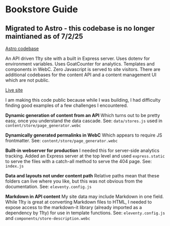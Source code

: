 # Bookstore Guide

## Migrated to Astro - this codebase is no longer maintianed as of 7/2/25

[Astro codebase](https://github.com/pvonpetrin/bsg-astro)

An API driven 11ty site with a built in Express server. Uses dotenv for environment variables. Uses GoatCounter for analytics. Templates and components in WebC. Zero Javascript is served to site visitors. There are additional codebases for the content API and a content management UI which are not public.

[Live site](https://bookstore.guide)

I am making this code public because while I was building, I had difficulty finding good examples of a few challenges I encountered.

**Dynamic generation of content from an API**
Which turns out to be pretty easy, once you understand the data cascade. See: `data/stores.js` used in `content/store/page_generator.webc`

**Dynamically generated permalinks in WebC**
Which appears to require JS frontmatter. See: `content/store/page_generator.webc`

**Built-in webserver for production**
I needed this for server-side analytics tracking. Added an Express server at the top level and used `express.static` to serve the files with a catch-all method to serve the 404 page. See: `index.js`

**Data and layouts not under content path**
Relative paths mean that these folders can live where you like, but this was not obvious from the documentation. See: `eleventy.config.js`

**Markdown in API content**
My site data may include Markdown in one field. While 11ty is great at converting Markdown files to HTML, I needed to expose access to the markdown-it library (already imported as a dependency by 11ty) for use in template functions. See: `eleventy.config.js` and `components/store-description.webc`

